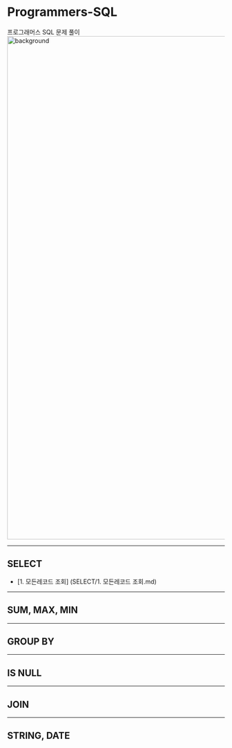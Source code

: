 # Programmers-SQL

프로그래머스 SQL 문제 풀이
<img width="1166" alt="background" src="https://user-images.githubusercontent.com/48948636/112016825-67dbfb00-8b70-11eb-9fd7-0f79f244937b.png">

------------------------
## SELECT
  * [1. 모든레코드 조회] (SELECT/1. 모든레코드 조회.md)

-----------------------
## SUM, MAX, MIN


-------------------------
## GROUP BY



--------------------------
## IS NULL



--------------------------
## JOIN


------------------------
## STRING, DATE
